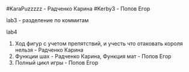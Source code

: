 #KaraPuzzzzz - Радченко Карина
#Kerby3 - Попов Егор

lab3 - разделение по коммитам

lab4
1. Ход фигур с учетом препятствий, и учесть что отаковать короля нельзя - Радченко Карина
2. Функции шах - Радченко Карина, Функция мат - Попов Егор
3. Полный цикл игры - Попов Егор
